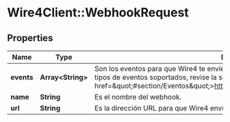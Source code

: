 # Wire4Client::WebhookRequest

## Properties
Name | Type | Description | Notes
------------ | ------------- | ------------- | -------------
**events** | **Array&lt;String&gt;** | Son los eventos para que Wire4 te envíe información. Para más información sobre los tipos de eventos soportados, revise la siguiente liga: &lt;a href&#x3D;\&quot;#section/Eventos\&quot;&gt;https://developers.wire4.mx/#section/Eventos&lt;/a&gt;. | 
**name** | **String** | Es el nombre del webhook. | 
**url** | **String** | Es la dirección URL para que Wire4 envíe las notificaciones cuando un evento ocurra. | 


